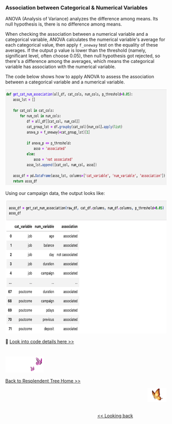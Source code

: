 ### Association between Categorical & Numerical Variables

ANOVA (Analysis of Variance) analyzes the difference among means. Its null hypothesis is, there is no difference among means.

When checking the association between a numerical variable and a categorical variable, ANOVA calculates the numerical 
variable's average for each categorical value, then apply `f_oneway` test on the equality of these averages. If the 
output p value is lower than the threshold (namely, significant level, often choose 0.05), then null hypothesis got 
rejected, so there's a difference among the averages, which means the categorical variable has association with the 
numerical variable.

The code below shows how to apply ANOVA to assess the association between a categorical variable and a numerical 
variable.

<img src="https://github.com/lady-h-world/My_Garden/blob/main/images/Resplendent_Tree_images/anova_code_v3.png" width="738" height="300" />

Using our campaign data, the output looks like:

<img src="https://github.com/lady-h-world/My_Garden/blob/main/images/Resplendent_Tree_images/anova_out_v2.png" width="741" height="416" />

🌻 [Look into code details here >>][2] 

#
<p align="left">
<img src="https://github.com/lady-h-world/My_Garden/blob/main/images/follow_us.png" width="120" height="50" />
</p>

[Back to Resplendent Tree Home >>][3]

<p align="right">
<img src="https://github.com/lady-h-world/My_Garden/blob/main/images/going_back.png" width="60" height="44" />
</p>

&nbsp;&nbsp;&nbsp;&nbsp;&nbsp;&nbsp;&nbsp;&nbsp;&nbsp;&nbsp;&nbsp;&nbsp;&nbsp;&nbsp;&nbsp;&nbsp;&nbsp;&nbsp;&nbsp;&nbsp;&nbsp;&nbsp;&nbsp;&nbsp;&nbsp;&nbsp;&nbsp;&nbsp;&nbsp;&nbsp;&nbsp;&nbsp;&nbsp;&nbsp;&nbsp;&nbsp;&nbsp;&nbsp;&nbsp;&nbsp;&nbsp;&nbsp;&nbsp;&nbsp;&nbsp;&nbsp;&nbsp;&nbsp;&nbsp;&nbsp;&nbsp;&nbsp;&nbsp;&nbsp;&nbsp;&nbsp;&nbsp;&nbsp;&nbsp;&nbsp;&nbsp;&nbsp;&nbsp;&nbsp;&nbsp;&nbsp;&nbsp;&nbsp;&nbsp;&nbsp;&nbsp;&nbsp;&nbsp;&nbsp;&nbsp;&nbsp;&nbsp;&nbsp;&nbsp;&nbsp;&nbsp;&nbsp;&nbsp;&nbsp;&nbsp;&nbsp;&nbsp;&nbsp;&nbsp;&nbsp;&nbsp;&nbsp;&nbsp;&nbsp;&nbsp;&nbsp;&nbsp;&nbsp;&nbsp;&nbsp;&nbsp;&nbsp;&nbsp;&nbsp;&nbsp;&nbsp;&nbsp;&nbsp;&nbsp;&nbsp;&nbsp;&nbsp;&nbsp;&nbsp;&nbsp;&nbsp;&nbsp;&nbsp;&nbsp;&nbsp;&nbsp;&nbsp;&nbsp;&nbsp;&nbsp;&nbsp;&nbsp;&nbsp;&nbsp;&nbsp;&nbsp;&nbsp;&nbsp;&nbsp;&nbsp;&nbsp;&nbsp;&nbsp;&nbsp;&nbsp;&nbsp;&nbsp;&nbsp;&nbsp;&nbsp;&nbsp;&nbsp;&nbsp;&nbsp;&nbsp;&nbsp;&nbsp;&nbsp;&nbsp;&nbsp;&nbsp;&nbsp;&nbsp;&nbsp;&nbsp;&nbsp;&nbsp;&nbsp;&nbsp;&nbsp;&nbsp;&nbsp;&nbsp;&nbsp;&nbsp;&nbsp;&nbsp;&nbsp;&nbsp;&nbsp;&nbsp;&nbsp;&nbsp;&nbsp;&nbsp;&nbsp;&nbsp;&nbsp;&nbsp;&nbsp;&nbsp;&nbsp;&nbsp;&nbsp;&nbsp;&nbsp;&nbsp;&nbsp;&nbsp;&nbsp;&nbsp;&nbsp;&nbsp;&nbsp;&nbsp;&nbsp;[<< Looking back][4]
 

[2]:https://github.com/lady-h-world/My_Garden/blob/main/code/resplendent_tree/var_relationships/association.ipynb
[3]:https://github.com/lady-h-world/My_Garden/blob/main/reading_pages/Resplendent_Tree/about_resplendent_tree.md
[4]:https://github.com/lady-h-world/My_Garden/blob/main/reading_pages/Resplendent_Tree/rel2.md
